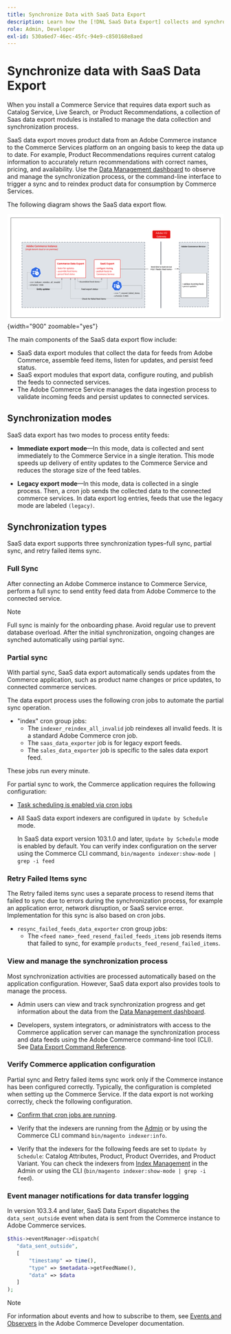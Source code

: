 ```yaml
---
title: Synchronize Data with SaaS Data Export
description: Learn how the [!DNL SaaS Data Export] collects and synchronizes data between Adobe Commerce instances and connected SaaS services.
role: Admin, Developer
exl-id: 530a6ed7-46ec-45fc-94e9-c850168e8aed
---
```

# Synchronize data with SaaS Data Export

When you install a Commerce Service that requires data export such as Catalog Service, Live Search, or Product Recommendations, a collection of Saas data export modules is installed to manage the data collection and synchronization process.

SaaS data export moves product data from an Adobe Commerce instance to the Commerce Services platform on an ongoing basis to keep the data up to date. For example, Product Recommendations requires current catalog information to accurately return recommendations with correct names, pricing, and availability. Use the [Data Management dashboard](https://experienceleague.adobe.com/en/docs/commerce-merchant-services/user-guides/data-services/catalog-sync) to observe and manage the synchronization process, or the command-line interface to trigger a sync and to reindex product data for consumption by Commerce Services.

 The following diagram shows the SaaS data export flow.

![SaaS data export collection and synchronization flow for Adobe Commerce](assets/data-export-flow.png){width="900" zoomable="yes"}

The main components of the SaaS data export flow include:

- SaaS data export modules that collect the data for feeds from Adobe Commerce, assemble feed items, listen for updates, and persist feed status.
- SaaS export modules that export data, configure routing, and publish the feeds to connected services.
- The Adobe Commerce Service manages the data ingestion process to validate incoming feeds and persist updates to connected services.

## Synchronization modes

SaaS data export has two modes to process entity feeds:

- **Immediate export mode**—In this mode, data is collected and sent immediately to the Commerce Service in a single iteration. This mode speeds up delivery of entity updates to the Commerce Service and reduces the storage size of the feed tables.

- **Legacy export mode**—In this mode, data is collected in a single process. Then, a cron job sends the collected data to the connected commerce services. In data export log entries, feeds that use the legacy mode are labeled `(legacy)`.

## Synchronization types

SaaS data export supports three synchronization types–full sync, partial sync, and retry failed items sync.

### Full Sync

After connecting an Adobe Commerce instance to Commerce Service, perform a full sync to send entity feed data from Adobe Commerce to the connected service.

>[!NOTE]
>
>Full sync is mainly for the onboarding phase. Avoid regular use to prevent database overload. After the initial synchronization, ongoing changes are synched automatically using partial sync.

### Partial sync

With partial sync, SaaS data export automatically sends updates from the Commerce application, such as product name changes or price updates, to connected commerce services.

The data export process uses the following cron jobs to automate the partial sync operation.

- "index" cron group jobs:
    - The `indexer_reindex_all_invalid` job reindexes all invalid feeds. It is a standard Adobe Commerce cron job.
    - The `saas_data_exporter` job is for legacy export feeds.
    - The `sales_data_exporter` job is specific to the sales data export feed.

These jobs run every minute.

For partial sync to work, the Commerce application requires the following configuration:

- [Task scheduling is enabled via cron jobs](https://experienceleague.adobe.com/docs/commerce-operations/installation-guide/next-steps/configuration.html)

- All SaaS data export indexers are configured in `Update by Schedule` mode.

  In SaaS data export version 103.1.0 and later, `Update by Schedule` mode is enabled by default. You can verify index configuration on the server using the Commerce CLI command, `bin/magento indexer:show-mode | grep -i feed`

### Retry Failed Items sync

The Retry failed items sync uses a separate process to resend items that failed to sync due to errors during the synchronization process, for example an application error, network disruption, or SaaS service error. Implementation for this sync is also based on cron jobs.

- `resync_failed_feeds_data_exporter` cron group jobs:
    - The `<feed name>_feed_resend_failed_feeds_items` job resends items that failed to sync, for example `products_feed_resend_failed_items`.

### View and manage the synchronization process

Most synchronization activities are processed automatically based on the application configuration. However, SaaS data export also provides tools to manage the process.

- Admin users can view and track synchronization progress and get information about the data from the [Data Management dashboard](https://experienceleague.adobe.com/en/docs/commerce-admin/systems/data-transfer/data-dashboard).

- Developers, system integrators, or administrators with access to the Commerce application server can manage the synchronization process and data feeds using the Adobe Commerce command-line tool (CLI). See [Data Export Command Reference](data-export-cli-commands.md).

### Verify Commerce application configuration

Partial sync and Retry failed items sync work only if the Commerce instance has been configured correctly. Typically, the configuration is completed when setting up the Commerce Service. If the data export is not working correctly, check the following configuration.

- [Confirm that cron jobs are running](https://experienceleague.adobe.com/en/docs/commerce-knowledge-base/kb/troubleshooting/miscellaneous/cron-readiness-check-issues).

- Verify that the indexers are running from the [Admin](https://experienceleague.adobe.com/en/docs/commerce-admin/systems/tools/index-management) or by using the Commerce CLI command `bin/magento indexer:info`.

- Verify that the indexers for the following feeds are set to `Update by Schedule`: Catalog Attributes, Product, Product Overrides, and Product Variant. You can check the indexers from [Index Management](https://experienceleague.adobe.com/en/docs/commerce-admin/systems/tools/index-management) in the Admin or using the CLI (`bin/magento indexer:show-mode | grep -i feed`).

### Event manager notifications for data transfer logging

In version 103.3.4 and later, SaaS Data Export dispatches the `data_sent_outside` event when data is sent from the Commerce instance to Adobe Commerce services.

```php
$this->eventManager->dispatch(
   "data_sent_outside",
   [
       "timestamp" => time(),
       "type" => $metadata->getFeedName(),
       "data" => $data
   ]
);
```

>[!NOTE]
>
>For information about events and how to subscribe to them, see [Events and Observers](https://developer.adobe.com/commerce/php/development/components/events-and-observers) in the Adobe Commerce Developer documentation.